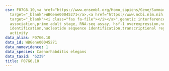 ```yaml
---
csv: F07G6.10,<a href="https://www.ensembl.org/Homo_sapiens/Gene/Summary?db=core;g=WBGene00045271"
  target="_blank">WBGene00045271</a>,<a href="https://www.ncbi.nlm.nih.gov/pubmed/30894454"
  target="_blank"><i class="fas fa-file"></i></a>",genetic interference,functional
  association,prime adult stage, RNA-seq assay, hsf-1 overexpression,nucleotide sequence
  identification,nucleotide sequence identification,transcriptional regulation,up-regulates
  activity
data_alias: F07G6.10
data_id: WBGene00045271
data_numevidence: 1
data_species: Caenorhabditis elegans
data_taxid: '6239'
title: F07G6.10
---
```

